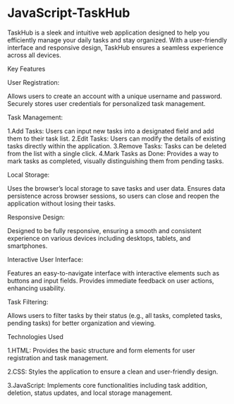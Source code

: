 # JavaScript-TaskHub
TaskHub is a sleek and intuitive web application designed to help you efficiently manage your daily tasks and stay organized. With a user-friendly interface and responsive design, TaskHub ensures a seamless experience across all devices.

Key Features

User Registration:

Allows users to create an account with a unique username and password.
Securely stores user credentials for personalized task management.

Task Management:

1.Add Tasks: Users can input new tasks into a designated field and add them to their task list.
2.Edit Tasks: Users can modify the details of existing tasks directly within the application.
3.Remove Tasks: Tasks can be deleted from the list with a single click.
4.Mark Tasks as Done: Provides a way to mark tasks as completed, visually distinguishing them from pending tasks.

Local Storage:

Uses the browser’s local storage to save tasks and user data.
Ensures data persistence across browser sessions, so users can close and reopen the application without losing their tasks.

Responsive Design:

Designed to be fully responsive, ensuring a smooth and consistent experience on various devices including desktops, tablets, and smartphones.

Interactive User Interface:

Features an easy-to-navigate interface with interactive elements such as buttons and input fields.
Provides immediate feedback on user actions, enhancing usability.

Task Filtering:

Allows users to filter tasks by their status (e.g., all tasks, completed tasks, pending tasks) for better organization and viewing.

Technologies Used

1.HTML: Provides the basic structure and form elements for user registration and task management.

2.CSS: Styles the application to ensure a clean and user-friendly design.

3.JavaScript: Implements core functionalities including task addition, deletion, status updates, and local storage management.
